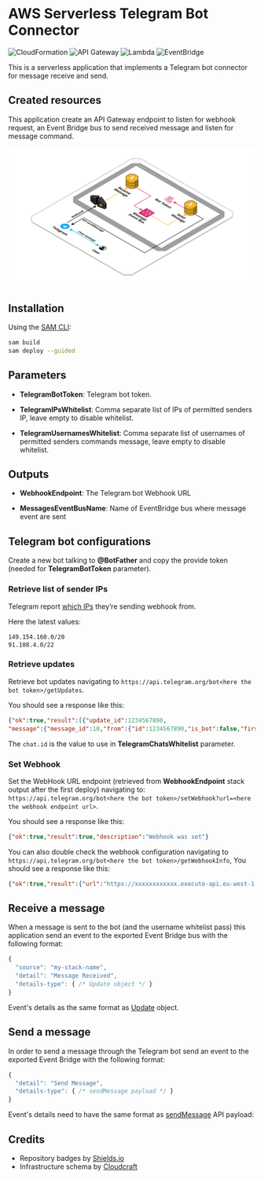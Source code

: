 # AWS Serverless Telegram Bot Connector

![CloudFormation](https://img.shields.io/badge/-CloudFormation-%23FF4F8B)
![API Gateway](https://img.shields.io/badge/-API%20Gateway-%23A166FF)
![Lambda](https://img.shields.io/badge/-Lambda-%23FF9900)
![EventBridge](https://img.shields.io/badge/-EventBridge-%23FF4F8B)

This is a serverless application that implements a Telegram bot connector for message receive and send.

## Created resources

This application create an API Gateway endpoint to listen for webhook request, an Event Bridge bus to send received message and listen for message command.

![Infrastructure Schema](./doc/schema.png)

## Installation

Using the [SAM CLI](https://docs.aws.amazon.com/serverless-application-model/latest/developerguide/what-is-sam.html):
```bash
sam build
sam deploy --guided
```

## Parameters

- **TelegramBotToken**: Telegram bot token.

- **TelegramIPsWhitelist**: Comma separate list of IPs of permitted senders IP, leave empty to disable whitelist.

- **TelegramUsernamesWhitelist**: Comma separate list of usernames of permitted senders commands message, leave empty to disable whitelist.

## Outputs

- **WebhookEndpoint**: The Telegram bot Webhook URL

- **MessagesEventBusName**: Name of EventBridge bus where message event are sent

## Telegram bot configurations

Create a new bot talking to **@BotFather** and copy the provide token (needed for **TelegramBotToken** parameter).

### Retrieve list of sender IPs

Telegram report [which IPs](https://core.telegram.org/bots/webhooks#the-short-version) they’re sending webhook from.

Here the latest values:
```
149.154.160.0/20
91.108.4.0/22
```

### Retrieve updates

Retrieve bot updates navigating to `https://api.telegram.org/bot<here the bot token>/getUpdates`.

You should see a response like this:
```json
{"ok":true,"result":[{"update_id":1234567890,
"message":{"message_id":10,"from":{"id":1234567890,"is_bot":false,"first_name":"Fabio","username":"daaru","language_code":"it"},"chat":{"id":1234567890,"first_name":"Fabio","username":"daaru","type":"private"},"date":1234567890,"text":"test"}}]}
```

The `chat.id` is the value to use in **TelegramChatsWhitelist** parameter.

### Set Webhook

Set the WebHook URL endpoint (retrieved from **WebhookEndpoint** stack output after the first deploy) navigating to: `https://api.telegram.org/bot<here the bot token>/setWebhook?url=<here the webhook endpoint url>`. 

You should see a response like this:
```json
{"ok":true,"result":true,"description":"Webhook was set"}
```

You can also double check the webhook configuration navigating to `https://api.telegram.org/bot<here the bot token>/getWebhookInfo`, You should see a response like this:
```json
{"ok":true,"result":{"url":"https://xxxxxxxxxxxx.execute-api.eu-west-1.amazonaws.com/webhook/","has_custom_certificate":false,"pending_update_count":0,"max_connections":40,"ip_address":"0.0.0.0"}}
```

## Receive a message

When a message is sent to the bot (and the username whitelist pass) this application send an event to the exported Event Bridge bus with the following format:
```js
{
  "source": "my-stack-name",
  "detail": "Message Received",
  "details-type": { /* Update object */ }
}
```

Event's details as the same format as [Update](https://core.telegram.org/bots/api#update) object.

## Send a message

In order to send a message through the Telegram bot send an event to the exported Event Bridge with the following format:
```js
{
  "detail": "Send Message",
  "details-type": { /* sendMessage payload */ }
}
```

Event's details need to have the same format as [sendMessage](https://core.telegram.org/bots/api#sendmessage) API payload:

## Credits

- Repository badges by [Shields.io](https://shields.io/)
- Infrastructure schema by [Cloudcraft](https://www.cloudcraft.co/)

